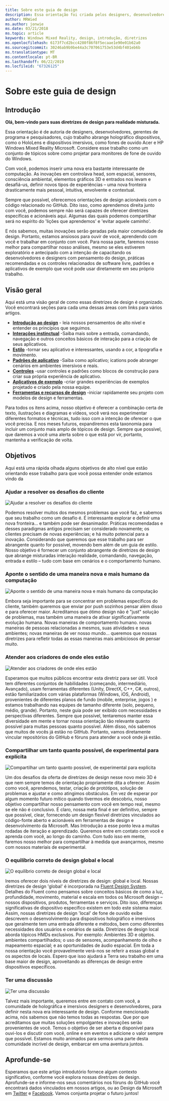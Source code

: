 ```yaml
---
title: Sobre este guia de design
description: Essa orientação foi criada pelos designers, desenvolvedores, gerentes de programa e pesquisadores da Microsoft, cujo trabalho abrange dispositivos holográficos (como o HoloLens) e dispositivos imersivos (como os headsets Windows Mixed Reality da Acer e da HP).
author: MRWied
ms.author: jonwie
ms.date: 03/21/2018
ms.topic: article
keywords: Windows Mixed Reality, design, introdução, diretrizes
ms.openlocfilehash: 6173f7cd2bcc4280f86f8f5ecaae1e90e01b62a0
ms.sourcegitcommit: 30246ab9b9be44a3c707061753e53d4bf401eb6b
ms.translationtype: MT
ms.contentlocale: pt-BR
ms.lasthandoff: 06/22/2019
ms.locfileid: "67326125"
---
```

# <a name="about-this-design-guidance"></a>Sobre este guia de design

## <a name="introduction"></a>Introdução

**Olá, bem-vindo para suas diretrizes de design para realidade misturada.**

Essa orientação é de autoria de designers, desenvolvedores, gerentes de programa e pesquisadores, cujo trabalho abrange holográfico dispositivos, como o HoloLens e dispositivos imersivos, como fones de ouvido Acer e HP Windows Mixed Reality Microsoft. Considere esse trabalho como um conjunto de tópicos sobre como projetar para monitores de fone de ouvido do Windows.

Com você, podemos inserir uma nova era bastante interessante de computação. As inovações em controlava head, som espacial, sensores, consciência ambiental, elementos gráficos 3D e entrados nos levam e desafiá-us, definir novos tipos de experiências – uma nova fronteira drasticamente mais pessoal, intuitiva, envolvente e contextual.

Sempre que possível, oferecemos orientações de design acionáveis com o código relacionado no GitHub. Dito isso, como aprendemos direita junto com você, podemos sempre não será capazes de oferecer diretrizes específicas e acionáveis aqui. Algumas das quais podemos compartilhar será no espírito do 'lições que aprendemos' e 'evitar aquele caminho'.

E nós sabemos, muitas inovações serão geradas pela maior comunidade de design. Portanto, estamos ansiosos para ouvir de você, aprendendo com você e trabalhar em conjunto com você. Para nossa parte, faremos nosso melhor para compartilhar nosso análises, mesmo se eles estiverem exploratório e antecipado com a intenção de capacitando os desenvolvedores e designers com pensamento do design, práticas recomendadas e os controles relacionados de software livre, padrões e aplicativos de exemplo que você pode usar diretamente em seu próprio trabalho.

## <a name="overview"></a>Visão geral

Aqui está uma visão geral de como essas diretrizes de design é organizado. Você encontrará seções para cada uma dessas áreas com links para vários artigos.
* **[Introdução ao design](mixed-reality.md)**  - leia nossos pensamentos de alto nível e entender os princípios que seguimos.
* **[Interações instinctual](interaction-fundamentals.md)**  -Saiba mais sobre a entrada, comandando, navegação e outros conceitos básicos de interação para a criação de seus aplicativos.
* **[Estilo](typography.md)**  -tornar seu aplicativo e interessantes, usando a cor, a tipografia e movimento.
* **[Padrões de aplicativo](types-of-mixed-reality-apps.md)**  -Saiba como aplicativo; ications pode abranger cenários em ambientes imersivos e reais.
* **[Controles](interactable-object.md)**  -usar controles e padrões como blocos de construção para criar sua própria experiência de aplicativo.
* **[Aplicativos de exemplo](design.md#sample-apps)**  -criar grandes experiências de exemplos projetado e criado pela nossa equipe.
* **[Ferramentas e recursos de design](design.md#design-tools)**  -iniciar rapidamente seu projeto com modelos de design e ferramentas.

Para todos os itens acima, nosso objetivo é oferecer a combinação certa de texto, ilustrações e diagramas e vídeos, você verá nos experimentar diferentes formatos e técnicas, tudo isso com a intenção de oferecer o que você precisa. E nos meses futuros, expandiremos esta taxonomia para incluir um conjunto mais amplo de tópicos de design. Sempre que possível, que daremos a você uma alerta sobre o que está por vir, portanto, mantenha a verificação de volta.

## <a name="objectives"></a>Objetivos

Aqui está uma rápida olhada alguns objetivos de alto nível que estão orientando esse trabalho para que você possa entender onde estamos vindo da

### <a name="help-solve-customer-challenges"></a>Ajudar a resolver os desafios do cliente

![Ajudar a resolver os desafios do cliente](images/500px-fix-a-broken-switch-with-hololens.jpg) <br>

Podemos resolver muitos dos mesmos problemas que você faz, e sabemos que seu trabalho como um desafio é. É interessante explorar e definir uma nova fronteira... e também pode ser desanimador. Práticas recomendadas e desses paradigmas antigos precisam ser considerado novamente; os clientes precisam de novas experiências; e há muito potencial para a inovação. Considerando que queremos que esse trabalho para ser abrangente quanto for possível, movendo bem além de um guia de estilo. Nosso objetivo é fornecer um conjunto abrangente de diretrizes de design que abrange misturadas interação realidade, comandando, navegação, entrada e estilo – tudo com base em cenários e o comportamento humano. 

### <a name="point-the-way-towards-a-new-more-human-way-of-computing"></a>Aponte o sentido de uma maneira nova e mais humano da computação

![Aponte o sentido de uma maneira nova e mais humano da computação](images/500px-man-and-women-with-holograph-on-table.png)<br>

Embora seja importante para se concentrar em problemas específicos do cliente, também queremos que enviar por push sozinhos pensar além disso e para oferecer maior. Acreditamos que ótimo design não é "just" solução de problemas, mas também uma maneira de ativar significativamente evolução humana. Novas maneiras de comportamento humano. novas maneiras de pessoas relacionadas a mesmos, suas atividades e seus ambientes; novas maneiras de ver nosso mundo... queremos que nossas diretrizes para refletir todas as essas maneiras mais ambiciosos de pensar muito. 

### <a name="meet-creators-where-they-are"></a>Atender aos criadores de onde eles estão

![Atender aos criadores de onde eles estão](images/500px-creators.jpg) <br>

Esperamos que muitos públicos encontrar esta diretriz para ser útil. Você tem diferentes conjuntos de habilidades (começando, intermediário, Avançado), usam ferramentas diferentes (Unity, DirectX, C++, C#, outros), estão familiarizados com várias plataformas (Windows, iOS, Android), provenientes de diferentes planos de fundo (mobile, enterprise, jogos ) e estamos trabalhando nas equipes de tamanho diferente (solo, pequeno, médio, grande). Portanto, neste guia pode ser exibido com necessidades e perspectivas diferentes. Sempre que possível, tentaremos manter essa diversidade em mente e tornar nossa orientação tão relevante quanto possível para muitas pessoas quanto possível. Além disso, nós sabemos que muitos de vocês já estão no GitHub. Portanto, vamos diretamente vincular repositórios do GitHub e fóruns para atender a você onde já estão. 

### <a name="share-as-much-as-possible-from-experimental-to-explicit"></a>Compartilhar um tanto quanto possível, de experimental para explícita

![Compartilhar um tanto quanto possível, de experimental para explícita](images/500px-man-playinggame.jpg) <br>

Um dos desafios da oferta de diretrizes de design nesse novo meio 3D é que nem sempre temos de orientação propriamente dita a oferecer. Assim como você, aprendemos, testar, criação de protótipos, solução de problemas e ajustar e como atingimos obstáculos. Em vez de esperar por algum momento futuro mítico quando tivermos ele descobriu, nosso objetivo compartilhar nosso pensamento com você em tempo real, mesmo se ele não é conclusivo. É claro, nossa meta final é ser definitivo, sempre que possível, clear, fornecendo um design flexível diretrizes vinculados ao código-fonte aberto e acionáveis em ferramentas de design e desenvolvimento da Microsoft. Mas Introdução a esse ponto leva a muitas rodadas de iteração e aprendizado. Queremos entre em contato com você e aprenda com você, ao longo do caminho. Com tudo isso em mente, faremos nosso melhor para compartilhar à medida que avançarmos, mesmo com nossos materiais de experimental. 

### <a name="the-right-balance-of-global-and-local-design"></a>O equilíbrio correto de design global e local

![O equilíbrio correto de design global e local](images/500px-fluentdesign.jpg) <br>

Iremos oferecer dois níveis de diretrizes de design: global e local. Nossas diretrizes de design 'global' é incorporada na [Fluent Design System](http://fluent.microsoft.com). Detalhes do Fluent como pensamos sobre conceitos básicos de como a luz, profundidade, movimento, material e escala em todos os Microsoft design – nossos dispositivos, produtos, ferramentas e serviços. Dito isso, diferenças significativas de dispositivo específico existem em todo este sistema maior. Assim, nossas diretrizes de design 'local' de fone de ouvido exibe descrevem o desenvolvimento para dispositivos holográfico e imersivos que geralmente tem uma entrada diferente e métodos, bem como diferentes necessidades dos usuários e cenários de saída. Diretrizes de design local aborda tópicos HMDs exclusivos. Por exemplo:  Ambientes 3D e objetos. ambientes compartilhados; o uso de sensores, acompanhamento de olho e mapeamento espacial; e as oportunidades de áudio espacial. Em toda a nossa orientação você provavelmente verá-nos se referir a essas global e os aspectos de locais. Espero que isso ajudará a Terra seu trabalho em uma base maior de design, aproveitando as diferenças de design entre dispositivos específicos.

### <a name="have-a-discussion"></a>Ter uma discussão

![Ter uma discussão](images/500px-share.jpg) <br>

Talvez mais importante, queremos entre em contato com você, a comunidade de holográfica e imersivos designers e desenvolvedores, para definir nesta nova era interessante de design. Conforme mencionado acima, nós sabemos que não temos todas as respostas. Que por que acreditamos que muitas soluções empolgantes e inovações serão provenientes de você. Temos o objetivo de ser aberta e disponível para ouvi-los e discutir com você, online e em eventos e adicione o valor sempre que possível. Estamos muito animados para sermos uma parte desta comunidade incrível de design, embarcar em uma aventura juntos. 

## <a name="please-dive-in"></a>Aprofunde-se

Esperamos que este artigo introdutório fornece algum contexto significativo, conforme você explora nossas diretrizes de design. Aprofunde-se e informe-nos seus comentários nos fóruns do GitHub você encontrará dados vinculados em nossos artigos, ou ao Design da Microsoft em [Twitter](https://twitter.com/MicrosoftDesign) e [Facebook](https://www.facebook.com/microsoftdesign/). Vamos conjunta projetar o futuro juntos!
